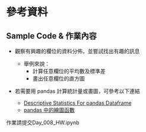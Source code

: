 # 參考資料
## Sample Code & 作業內容

* 觀察有興趣的欄位的資料分佈，並嘗試找出有趣的訊息
  * 舉例來說：
    * 計算任意欄位的平均數及標準差
    * 畫出任意欄位的直方圖

* 若需要用 pandas 計算統計量或畫圖，可參考以下連結
  * [Descriptive Statistics For pandas Dataframe](https://chrisalbon.com/python/data_wrangling/pandas_dataframe_descriptive_stats/)
  * [pandas 中的繪圖函數](https://amaozhao.gitbooks.io/pandas-notebook/content/pandas中的绘图函数.html)

作業請提交Day_008_HW.ipynb
